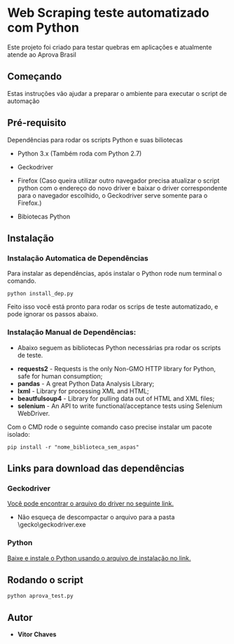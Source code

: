 # Web Scraping teste automatizado com Python

Este projeto foi criado para testar quebras em aplicações e atualmente atende ao Aprova Brasil

## Começando

Estas instruções vão ajudar a preparar o ambiente para executar o script de automação

## Pré-requisito

Dependências para rodar os scripts Python e suas biliotecas

* Python 3.x (Também roda com Python 2.7)
* Geckodriver
* Firefox (Caso queira utilizar outro navegador precisa atualizar o script python com o endereço do novo driver e baixar o driver correspondente para o navegador escolhido, o Geckodriver serve somente para o Firefox.)


* Bibiotecas Python

## Instalação

### Instalação Automatica de Dependências

Para instalar as dependências, após instalar o Python rode num terminal o comando.
```
python install_dep.py
```
Feito isso você está pronto para rodar os scrips de teste automatizado, e pode ignorar os passos abaixo.

### Instalação Manual de Dependências:

- Abaixo seguem as bibliotecas Python necessárias pra rodar os scripts de teste.

 * **requests2** - Requests is the only Non-GMO HTTP library for Python, safe for human consumption;
 * **pandas** - A great Python Data Analysis Library;
 * **lxml** - Library for processing XML and HTML;
 * **beautfulsoup4** - Library for pulling data out of HTML and XML files;
 * **selenium** - An API to write functional/acceptance tests using Selenium WebDriver.

Com o CMD rode o seguinte comando caso precise instalar um pacote isolado:
```
pip install -r "nome_biblioteca_sem_aspas"
```
## Links para download das dependências
### Geckodriver 

[Você pode encontrar o arquivo do driver no seguinte link.](https://github.com/mozilla/geckodriver/releases)
- Não esqueça de descompactar o arquivo para a pasta \gecko\geckodriver.exe

### Python

[Baixe e instale o Python usando o arquivo de instalação no link.](https://www.python.org/downloads/)

## Rodando o script

```
python aprova_test.py
```

## Autor

* **Vitor Chaves**


